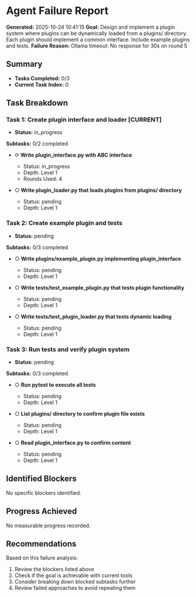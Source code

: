 # Agent Failure Report

**Generated:** 2025-10-24 10:41:15
**Goal:** Design and implement a plugin system where plugins can be dynamically loaded from a plugins/ directory. Each plugin should implement a common interface. Include example plugins and tests.
**Failure Reason:** Ollama timeout: No response for 30s on round 5

## Summary

- **Tasks Completed:** 0/3
- **Current Task Index:** 0

## Task Breakdown

### Task 1: Create plugin interface and loader **[CURRENT]**

- **Status:** in_progress

**Subtasks:** 0/2 completed

- ⟳ **Write plugin_interface.py with ABC interface**
  - Status: in_progress
  - Depth: Level 1
  - Rounds Used: 4

- ○ **Write plugin_loader.py that loads plugins from plugins/ directory**
  - Status: pending
  - Depth: Level 1


### Task 2: Create example plugin and tests 

- **Status:** pending

**Subtasks:** 0/3 completed

- ○ **Write plugins/example_plugin.py implementing plugin_interface**
  - Status: pending
  - Depth: Level 1

- ○ **Write tests/test_example_plugin.py that tests plugin functionality**
  - Status: pending
  - Depth: Level 1

- ○ **Write tests/test_plugin_loader.py that tests dynamic loading**
  - Status: pending
  - Depth: Level 1


### Task 3: Run tests and verify plugin system 

- **Status:** pending

**Subtasks:** 0/3 completed

- ○ **Run pytest to execute all tests**
  - Status: pending
  - Depth: Level 1

- ○ **List plugins/ directory to confirm plugin file exists**
  - Status: pending
  - Depth: Level 1

- ○ **Read plugin_interface.py to confirm content**
  - Status: pending
  - Depth: Level 1


## Identified Blockers

No specific blockers identified.

## Progress Achieved

No measurable progress recorded.

## Recommendations

Based on this failure analysis:
1. Review the blockers listed above
2. Check if the goal is achievable with current tools
3. Consider breaking down blocked subtasks further
4. Review failed approaches to avoid repeating them
